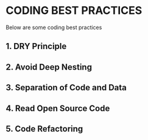 <h1 id="coding-best-practices">CODING BEST PRACTICES</h1>
<p>Below are some coding best practices</p>
<h2 id="dry-principle">1. DRY Principle</h2>
<h2 id="avoid-deep-nesting">2. Avoid Deep Nesting</h2>
<h2 id="separation-of-code-and-data">3. Separation of Code and Data</h2>
<h2 id="read-open-source-code">4. Read Open Source Code</h2>
<h2 id="code-refactoring">5. Code Refactoring</h2>

